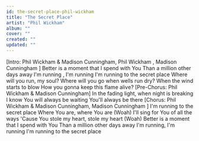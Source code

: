 ```yaml
---
id: the-secret-place-phil-wickham
title: "The Secret Place"
artist: "Phil Wickham"
album: ""
cover: ""
created: ""
updated: ""
---
```


[Intro: Phil Wickham & Madison Cunningham, 
Phil Wickham
, 
Madison Cunningham
]
Better is a moment that I spend with You
Than a million other days away
I'm running
, 
I'm running
I'm
 running to the secret place
Where will you run, my soul?
Where will you go when wells run dry?
When the wind starts to blow
How you gonna keep this flame alive?
[Pre-Chorus: Phil Wickham & Madison Cunningham]
In the fading light, when night is breaking
I know You will always be waiting
You'll always be there
[Chorus: Phil Wickham & Madison Cunningham, 
Madison Cunningham
]
I'm running to the secret place
Where You are, where You are 
(Woah)
I'll sing for You of all the ways
'Cause You stole my heart, stole my heart 
(Woah)
Better is a moment that I spend with You
Than a million other days away
I'm running, I'm running
I'm running to the secret place
